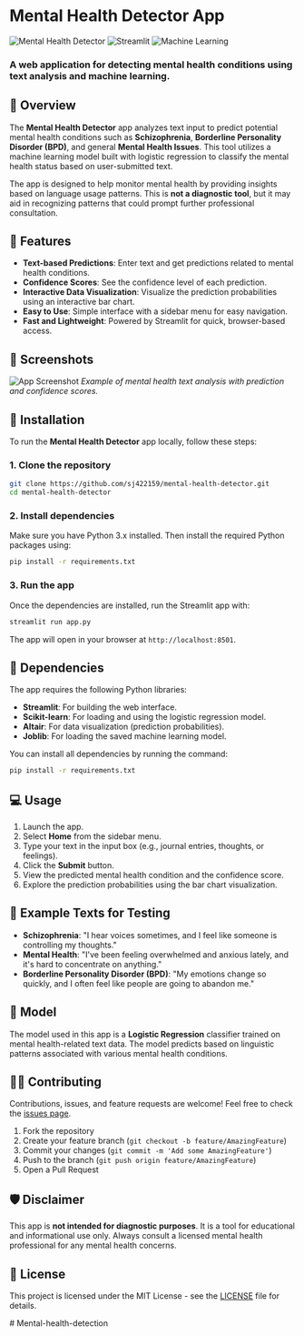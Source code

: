 
# Mental Health Detector App

![Mental Health Detector](https://img.shields.io/badge/Mental_Health-Detection-brightgreen.svg) ![Streamlit](https://img.shields.io/badge/Streamlit-App-red.svg) ![Machine Learning](https://img.shields.io/badge/ML-Logistic_Regression-blue.svg)

### A web application for detecting mental health conditions using text analysis and machine learning.

## 🧠 Overview

The **Mental Health Detector** app analyzes text input to predict potential mental health conditions such as **Schizophrenia**, **Borderline Personality Disorder (BPD)**, and general **Mental Health Issues**. This tool utilizes a machine learning model built with logistic regression to classify the mental health status based on user-submitted text.

The app is designed to help monitor mental health by providing insights based on language usage patterns. This is **not a diagnostic tool**, but it may aid in recognizing patterns that could prompt further professional consultation.

## 🚀 Features

- **Text-based Predictions**: Enter text and get predictions related to mental health conditions.
- **Confidence Scores**: See the confidence level of each prediction.
- **Interactive Data Visualization**: Visualize the prediction probabilities using an interactive bar chart.
- **Easy to Use**: Simple interface with a sidebar menu for easy navigation.
- **Fast and Lightweight**: Powered by Streamlit for quick, browser-based access.

## 📸 Screenshots

![App Screenshot](screenshot1.png)
*Example of mental health text analysis with prediction and confidence scores.*

## 🔧 Installation

To run the **Mental Health Detector** app locally, follow these steps:

### 1. Clone the repository

```bash
git clone https://github.com/sj422159/mental-health-detector.git
cd mental-health-detector
```

### 2. Install dependencies

Make sure you have Python 3.x installed. Then install the required Python packages using:

```bash
pip install -r requirements.txt
```

### 3. Run the app

Once the dependencies are installed, run the Streamlit app with:

```bash
streamlit run app.py
```

The app will open in your browser at `http://localhost:8501`.

## 🧩 Dependencies

The app requires the following Python libraries:

- **Streamlit**: For building the web interface.
- **Scikit-learn**: For loading and using the logistic regression model.
- **Altair**: For data visualization (prediction probabilities).
- **Joblib**: For loading the saved machine learning model.

You can install all dependencies by running the command:

```bash
pip install -r requirements.txt
```

## 💻 Usage

1. Launch the app.
2. Select **Home** from the sidebar menu.
3. Type your text in the input box (e.g., journal entries, thoughts, or feelings).
4. Click the **Submit** button.
5. View the predicted mental health condition and the confidence score.
6. Explore the prediction probabilities using the bar chart visualization.

## 📝 Example Texts for Testing

- **Schizophrenia**: "I hear voices sometimes, and I feel like someone is controlling my thoughts."
- **Mental Health**: "I've been feeling overwhelmed and anxious lately, and it's hard to concentrate on anything."
- **Borderline Personality Disorder (BPD)**: "My emotions change so quickly, and I often feel like people are going to abandon me."

## 🎯 Model

The model used in this app is a **Logistic Regression** classifier trained on mental health-related text data. The model predicts based on linguistic patterns associated with various mental health conditions.

## 👨‍💻 Contributing

Contributions, issues, and feature requests are welcome! Feel free to check the [issues page](https://github.com/sj422159/mental-health-detector/issues).

1. Fork the repository
2. Create your feature branch (`git checkout -b feature/AmazingFeature`)
3. Commit your changes (`git commit -m 'Add some AmazingFeature'`)
4. Push to the branch (`git push origin feature/AmazingFeature`)
5. Open a Pull Request

## 🛡️ Disclaimer

This app is **not intended for diagnostic purposes**. It is a tool for educational and informational use only. Always consult a licensed mental health professional for any mental health concerns.

## 📜 License

This project is licensed under the MIT License - see the [LICENSE](LICENSE) file for details.

#   M e n t a l - h e a l t h - d e t e c t i o n  
 